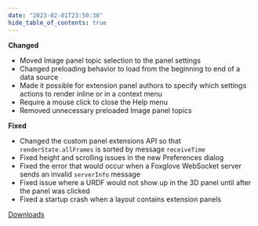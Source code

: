 ```yaml
---
date: "2023-02-01T23:50:38"
hide_table_of_contents: true
---
```

**Changed**
- Moved Image panel topic selection to the panel settings
- Changed preloading behavior to load from the beginning to end of a data source
- Made it possible for extension panel authors to specify which settings actions to render inline or in a context menu
- Require a mouse click to close the Help menu
- Removed unnecessary preloaded Image panel topics

**Fixed**
- Changed the custom panel extensions API so that `renderState.allFrames` is sorted by message `receiveTime`
- Fixed height and scrolling issues in the new Preferences dialog
- Fixed the error that would occur when a Foxglove WebSocket server sends an invalid `serverInfo` message
- Fixed issue where a URDF would not show up in the 3D panel until after the panel was clicked
- Fixed a startup crash when a layout contains extension panels
<!-- truncate -->
[Downloads](https://github.com/foxglove/studio/releases/tag/v1.39.1)
